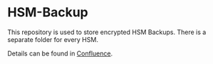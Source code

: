 # HSM-Backup
This repository is used to store encrypted HSM Backups.
There is a separate folder for every HSM.

Details can be found in [Confluence](https://dth01.ibmgcloud.net/confluence/display/SEK/HSM+Backup+Strategy).